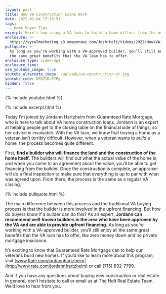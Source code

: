 ```yaml
---
layout: post
title: How VA Construction Loans Work
date: 2022-02-04 17:19:51
tags:
  - Home Buyer Tips
excerpt: Here’s how using a VA loan to build a home differs from the usual process.
enclosure: >-
  https://vyralmarketing.s3.amazonaws.com/Josh+Holt/Videos/2022/How+VA+Construction+Loans+Work.mp4
pullquote: >-
  As long as you’re working with a VA-approved builder, you’ll still enjoy all
  the same great benefits that the VA loan has to offer.
enclosure_type: video/mp4
enclosure_time:
use_youtube_image: true
youtube_alternate_image: /uploads/va-construction-yt.jpg
youtube_code: DEDZSDrETPg
hidden: false
---
```

{% include youtube.html %}

{% include excerpt.html %}

Today I’m joined by Jordann Hartzheim from Guaranteed Rate Mortgage, who is here to talk about VA home construction loans. Jordann is an expert at helping people get to the closing table on the financial side of things, so her advice is invaluable. With the VA loan, we know that buying a home as a veteran isn’t terribly difficult. However, when a veteran wants to *build* a home, the process becomes quite different.

First,&nbsp;**find a builder who will finance the land and the construction of the home itself.** The builders will find out what the actual value of the home is, and when you come to an agreement about the value, you’ll be able to get financing from the builder. Once the construction is complete, an appraiser will do a final inspection to make sure that everything is up to par with what was agreed upon. From there, the process is the same as a regular VA closing.

{% include pullquote.html %}

The main difference between this process and the traditional VA buying process is that the builder is more involved in the upfront financing. But how do buyers know if a builder can do this? As an expert, **Jordann can recommend well-known builders in the area who have been approved by the VA and are able to provide upfront financing.** As long as you’re working with a VA-approved builder, you’ll still enjoy all the same great benefits that the VA loan has to offer, like zero money down and no private mortgage insurance.

It’s exciting to know that Guaranteed Rate Mortgage can to help our veterans build new homes. If you’d like to learn more about this program, visit [www.Rate.com/jordannhartzheim](http://www.rate.com/jordannhartzheim) or call (715) 892-7799.

And if you have any questions about buying new construction or real estate in general, don’t hesitate to call or email us at The Holt Real Estate Team. We’d love to hear from you.
